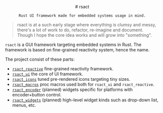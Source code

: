 <div align="center">
    # rsact

    Rust UI framework made for embedded systems usage in mind.
</div>

> rsact is at a such early stage where everything is clumsy and messy, there's a lot of work to do, refactor, re-imagine and document. Though I hope the core idea works and will grow into "something".

`rsact` is a GUI framework targeting embedded systems in Rust. The framework is based on fine-grained reactivity system, hence the name.

The project consist of these parts:

- [`rsact_reactive`](./rsact-reactive/README.md) fine-grained reactivity framework.
- [`rsact_ui`](./rsact-ui/README.md) the core of UI framework.
- [`rsact_icons`](./rsact-icons/README.md) tuned pre-rendered icons targeting tiny sizes.
- [`rsact_macros`](./rsact-macros/README.md) proc macros used both for `rsact_ui` and `rsact_reactive`.
- [`rsact_encoder`](./rsact-encoder/README.md) (planned) widgets specific for platforms with encoder+button control.
- [`rsact_widgets`](./rsact-widgets/README.md) (planned) high-level widget kinds such as drop-down list, menus, etc.
